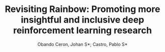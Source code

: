 ---
paperId: 19
author: Obando Ceron, Johan S*; Castro, Pablo S*
publicationauthor: Obando Ceron, J. S. et al.
title: "Revisiting Rainbow: Promoting more insightful and inclusive deep reinforcement learning research"
pitch: https://slideslive.com/38942455/revisiting-rainbow-promoting-more-insightful-and-inclusive-deep-reinforcement-learning-research?ref=folder-65639
pdf: Obando_poster_19.pdf
poster: Obando_poster_19.png
alt: --
type: Poster
topic: Reinforcement Learning
link: https://research.latinxinai.org/papers/neurips/2020/pdf/Obando_poster_19.pdf
conference: neurips
year: 2020
tags: neurips-2020
location: Virtual
---